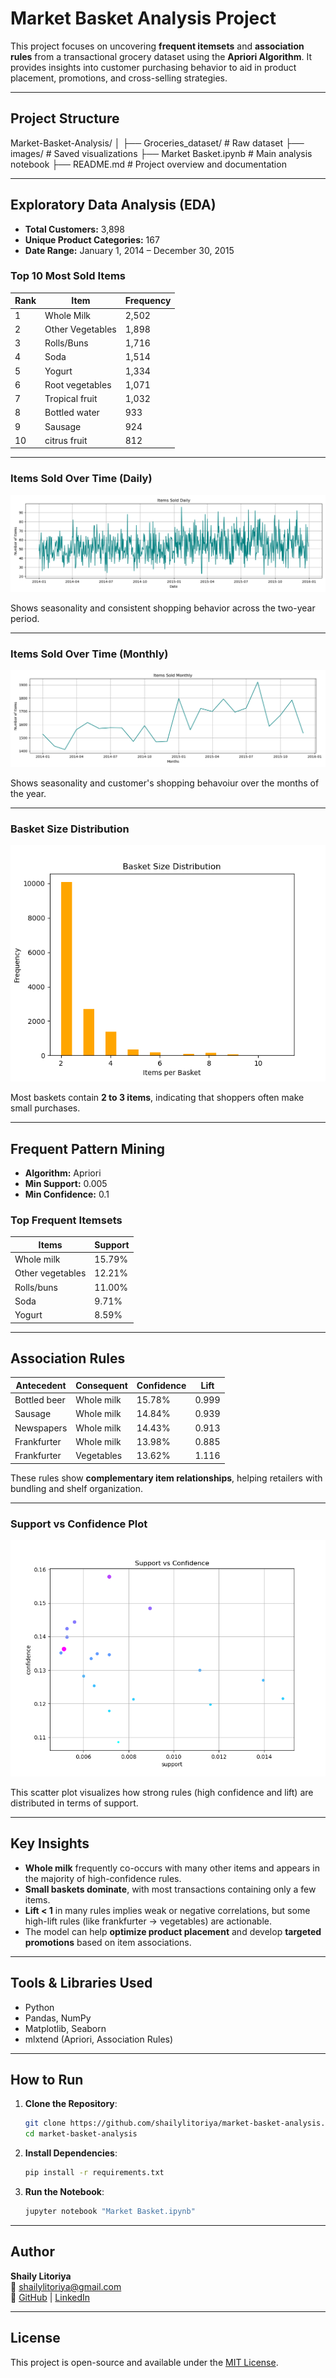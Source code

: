 # Market Basket Analysis Project

This project focuses on uncovering **frequent itemsets** and **association rules** from a transactional grocery dataset using the **Apriori Algorithm**. It provides insights into customer purchasing behavior to aid in product placement, promotions, and cross-selling strategies.

---

## Project Structure

Market-Basket-Analysis/
│
├── Groceries_dataset/ # Raw dataset
├── images/ # Saved visualizations
├── Market Basket.ipynb # Main analysis notebook
├── README.md # Project overview and documentation


---

##  Exploratory Data Analysis (EDA)

- **Total Customers:** 3,898
- **Unique Product Categories:** 167
- **Date Range:** January 1, 2014 – December 30, 2015

### Top 10 Most Sold Items

| Rank | Item               | Frequency |
|------|--------------------|-----------|
| 1    | Whole Milk         | 2,502     |
| 2    | Other Vegetables   | 1,898     |
| 3    | Rolls/Buns         | 1,716     |
| 4    | Soda               | 1,514     |
| 5    | Yogurt             | 1,334     |
| 6    | Root vegetables	| 1,071     |
| 7    | Tropical fruit     | 1,032     |
| 8    | Bottled water      | 933       |
| 9    | Sausage	        | 924       |
| 10   | citrus fruit	    | 812       |

---


### Items Sold Over Time (Daily)

![Items Sold Over Time(Daily)](images/itemsSolddaily.png)

Shows seasonality and consistent shopping behavior across the two-year period.

---
### Items Sold Over Time (Monthly)

![Items Sold Over Time(Daily)](images/itemsSoldMonthly.png)

Shows seasonality and customer's shopping behavoiur over the months of the year.

---
###  Basket Size Distribution

![Basket Size](images/basket_size_distribution.png)

Most baskets contain **2 to 3 items**, indicating that shoppers often make small purchases.

---

## Frequent Pattern Mining

- **Algorithm:** Apriori
- **Min Support:** 0.005
- **Min Confidence:** 0.1

### Top Frequent Itemsets

| Items                  | Support |
|------------------------|---------|
| Whole milk             | 15.79%  |
| Other vegetables       | 12.21%  |
| Rolls/buns             | 11.00%  |
| Soda                   | 9.71%   |
| Yogurt                 | 8.59%   |

---

## Association Rules

| Antecedent        | Consequent     | Confidence | Lift     |
|-------------------|----------------|------------|----------|
| Bottled beer      | Whole milk     | 15.78%     | 0.999    |
| Sausage           | Whole milk     | 14.84%     | 0.939    |
| Newspapers        | Whole milk     | 14.43%     | 0.913    |
| Frankfurter       | Whole milk     | 13.98%     | 0.885    |
| Frankfurter       | Vegetables     | 13.62%     | 1.116    |

These rules show **complementary item relationships**, helping retailers with bundling and shelf organization.

---

###  Support vs Confidence Plot

![Support vs Confidence](images/supportVSconfidence.png)

This scatter plot visualizes how strong rules (high confidence and lift) are distributed in terms of support.

---

## Key Insights

- **Whole milk** frequently co-occurs with many other items and appears in the majority of high-confidence rules.
- **Small baskets dominate**, with most transactions containing only a few items.
- **Lift < 1** in many rules implies weak or negative correlations, but some high-lift rules (like frankfurter → vegetables) are actionable.
- The model can help **optimize product placement** and develop **targeted promotions** based on item associations.

---

##  Tools & Libraries Used

- Python
- Pandas, NumPy
- Matplotlib, Seaborn
- mlxtend (Apriori, Association Rules)

---

## How to Run

1. **Clone the Repository**:
    ```bash
    git clone https://github.com/shailylitoriya/market-basket-analysis.git
    cd market-basket-analysis
    ```

2. **Install Dependencies**:
    ```bash
    pip install -r requirements.txt
    ```

3. **Run the Notebook**:
    ```bash
    jupyter notebook "Market Basket.ipynb"
    ```

---

## Author

**Shaily Litoriya**  
📧 shailylitoriya@gmail.com  
🔗 [GitHub](https://github.com/shailylitoriya) | [LinkedIn](www.linkedin.com/in/shailylitoriya)

---

## License

This project is open-source and available under the [MIT License](LICENSE).
